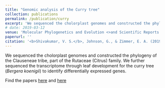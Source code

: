 ```yaml
---
title: "Genomic analysis of the Curry tree"
collection: publications
permalink: /publication/curry
excerpt: 'We sequenced the cholorplast genomes and constructed the phylogeny of the Clauseneae tribe, part of the Rutaceae (Citrus) family. We further sequenced the transcriptome through leaf development for the curry tree (<i>Bergera koenigii</i>) to identify differentially expressed genes.'
# date: 2019-03-12
venue: 'Molecular Phylogenetics and Evolution <>and Scientific Reports'
paperurl: ''
citation: '<b>Shivakumar, V. S.</b>, Johnson, G., & Zimmer, E. A. (2019). Transcriptome analysis of the curry tree (Bergera koenigii L., Rutaceae) during leaf development. Scientific Reports, 9(1), 4230.<br><b>Shivakumar, V. S.</b>, Johnson, G., & Zimmer, E. A. (2019). Transcriptome analysis of the curry tree (Bergera koenigii L., Rutaceae) during leaf development. Scientific Reports, 9(1), 4230.'
---
```

We sequenced the cholorplast genomes and constructed the phylogeny of the Clauseneae tribe, part of the Rutaceae (Citrus) family. We further sequenced the transcriptome through leaf development for the curry tree (<i>Bergera koenigii</i>) to identify differentially expressed genes.

Find the papers [here](https://www.sciencedirect.com/science/article/am/pii/S1055790316304201) and [here](https://www.nature.com/articles/s41598-019-40227-z)

<!-- Citation: <b>Shivakumar, V. S.</b>, Johnson, G., & Zimmer, E. A. (2019). Transcriptome analysis of the curry tree (Bergera koenigii L., Rutaceae) during leaf development. Scientific Reports, 9(1), 4230.\n<b>Shivakumar, V. S.</b>, Johnson, G., & Zimmer, E. A. (2019). Transcriptome analysis of the curry tree (Bergera koenigii L., Rutaceae) during leaf development. Scientific Reports, 9(1), 4230. -->